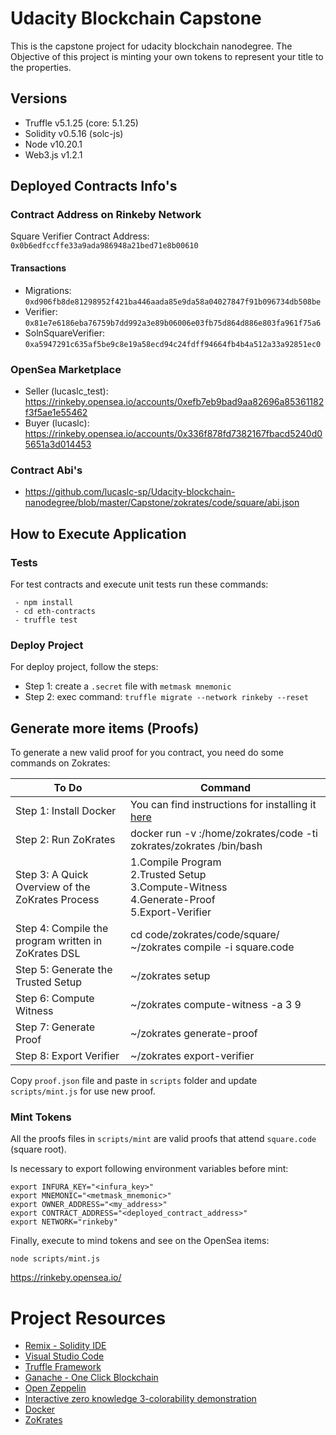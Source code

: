 # Udacity Blockchain Capstone

This is the capstone project for udacity blockchain nanodegree. The Objective of this project is minting your own tokens to represent your title to the properties.

## Versions

- Truffle v5.1.25 (core: 5.1.25)
- Solidity v0.5.16 (solc-js)
- Node v10.20.1
- Web3.js v1.2.1

## Deployed Contracts Info's

### Contract Address on Rinkeby Network

Square Verifier Contract Address: `0x0b6edfccffe33a9ada986948a21bed71e8b00610`

#### Transactions
- Migrations: `0xd906fb8de81298952f421ba446aada85e9da58a04027847f91b096734db508be`
- Verifier: `0x81e7e6186eba76759b7dd992a3e89b06006e03fb75d864d886e803fa961f75a6`
- SolnSquareVerifier: `0xa5947291c635af5be9c8e19a58ecd94c24fdff94664fb4b4a512a33a92851ec0`

### OpenSea Marketplace

- Seller (lucaslc_test): https://rinkeby.opensea.io/accounts/0xefb7eb9bad9aa82696a85361182f3f5ae1e55462
- Buyer (lucaslc): https://rinkeby.opensea.io/accounts/0x336f878fd7382167fbacd5240d05651a3d014453

### Contract Abi's

- https://github.com/lucaslc-sp/Udacity-blockchain-nanodegree/blob/master/Capstone/zokrates/code/square/abi.json

## How to Execute Application

### Tests

For test contracts and execute unit tests run these commands:

```
 - npm install
 - cd eth-contracts
 - truffle test
```
### Deploy Project

For deploy project, follow the steps:

- Step 1: create a `.secret` file with `metmask mnemonic`
- Step 2: exec command: `truffle migrate --network rinkeby --reset`

## Generate more items (Proofs)

To generate a new valid proof for you contract, you need do some commands on Zokrates:

| To Do | Command |
| ------------- | ------------- |
| Step 1: Install Docker | You can find instructions for installing it [here](https://docs.docker.com/install/)|
| Step 2: Run ZoKrates | docker run -v <Your path to zokrates>:/home/zokrates/code -ti zokrates/zokrates /bin/bash| 
| Step 3: A Quick Overview of the ZoKrates Process | 1.Compile Program</br> 2.Trusted Setup</br>3.Compute-Witness</br>4.Generate-Proof</br>5.Export-Verifier |
| Step 4: Compile the program written in ZoKrates DSL | cd code/zokrates/code/square/ </br> ~/zokrates compile -i square.code |
| Step 5: Generate the Trusted Setup | ~/zokrates setup |
| Step 6: Compute Witness | ~/zokrates compute-witness -a 3 9 |
| Step 7: Generate Proof | ~/zokrates generate-proof |
| Step 8: Export Verifier | ~/zokrates export-verifier|

Copy `proof.json` file and paste in `scripts` folder and update `scripts/mint.js` for use new proof.

### Mint Tokens

All the proofs files in `scripts/mint` are valid proofs that attend `square.code` (square root). 

Is necessary to export following environment variables before mint:

```
export INFURA_KEY="<infura_key>"
export MNEMONIC="<metmask_mnemonic>"
export OWNER_ADDRESS="<my_address>"
export CONTRACT_ADDRESS="<deployed_contract_address>"
export NETWORK="rinkeby"
```

Finally, execute to mind tokens and see on the OpenSea items:

```
node scripts/mint.js
```

https://rinkeby.opensea.io/


# Project Resources

* [Remix - Solidity IDE](https://remix.ethereum.org/)
* [Visual Studio Code](https://code.visualstudio.com/)
* [Truffle Framework](https://truffleframework.com/)
* [Ganache - One Click Blockchain](https://truffleframework.com/ganache)
* [Open Zeppelin ](https://openzeppelin.org/)
* [Interactive zero knowledge 3-colorability demonstration](http://web.mit.edu/~ezyang/Public/graph/svg.html)
* [Docker](https://docs.docker.com/install/)
* [ZoKrates](https://github.com/Zokrates/ZoKrates)
